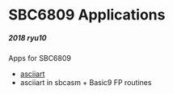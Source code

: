 # SBC6809 Applications

##### 2018 ryu10

Apps for SBC6809

* [asciiart](asciiart/)
 * asciiart in sbcasm + Basic9 FP routines

